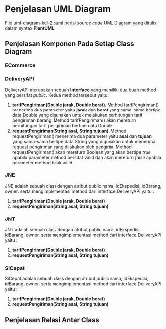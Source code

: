 # Penjelasan UML Diagram
File [uml-diagram-kel-2.puml](https://github.com/andrisan-ub/pbpu-a-2022/blob/2-uml-kelompok-2/Kelompok%202/uml-diagram-kel-2.puml) berisi *source code* UML Diagram yang ditulis dalam syntax **PlantUML**.
## Penjelasan Komponen Pada Setiap Class Diagram

### ECommerce

### DeliveryAPI
DeliveryAPI merupakan sebuah **Interface** yang memiliki dua buah method yang bersifat *public*. Kedua method tersebut yaitu:
1. **tarifPengiriman(Double jarak, Double berat)**. Method tarifPengiriman() menerima dua parameter yaitu **jarak** dan **berat** yang sama-sama bertipe data Double yang digunakan untuk melakukan perhitungan tarif pengiriman barang. Method tarifPengiriman() akan mereturn perhitungan tarif pengiriman bertipe data Double.
2. **requestPengiriman(String asal, String tujuan)**. Method requestPengiriman() menerima dua parameter yaitu **asal** dan **tujuan** yang sama-sama bertipe data String yang digunakan untuk menerima request pengiriman yang dilakukan oleh pengirim. Method requestPengiriman() akan mereturn Boolean yang akan bertipe *true* apabila parameter method bersifat valid dan akan mereturn *false* apabila parameter method tidak valid.

### JNE
JNE adalah sebuah class dengan atribut public nama, idEkspedisi, idBarang, owner. serta mengimplementasi method dari interface DeliveryAPI yaitu :
1. **tarifPengiriman(Double jarak, Double berat)**
2. **requestPengiriman(String asal, String tujuan)**

### JNT
JNT adalah sebuah class dengan atribut public nama, idEkspedisi, idBarang, owner. serta mengimplementasi method dari interface DeliveryAPI yaitu :
1. **tarifPengiriman(Double jarak, Double berat)**
2. **requestPengiriman(String asal, String tujuan)**

### SiCepat
SiCepat adalah sebuah class dengan atribut public nama, idEkspedisi, idBarang, owner. serta mengimplementasi method dari interface DeliveryAPI yaitu :
1. **tarifPengiriman(Double jarak, Double berat)**
2. **requestPengiriman(String asal, String tujuan)**

## Penjelasan Relasi Antar Class
